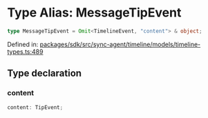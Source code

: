 # Type Alias: MessageTipEvent

```ts
type MessageTipEvent = Omit<TimelineEvent, "content"> & object;
```

Defined in: [packages/sdk/src/sync-agent/timeline/models/timeline-types.ts:489](https://github.com/towns-protocol/towns/blob/0db1fd0ac7258e8db8cedfb6183e8eade8284fa1/packages/sdk/src/sync-agent/timeline/models/timeline-types.ts#L489)

## Type declaration

### content

```ts
content: TipEvent;
```
